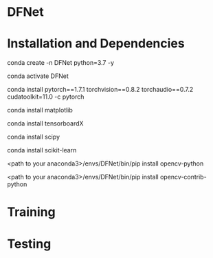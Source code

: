 # DFNet
# Installation and Dependencies
conda create -n DFNet python=3.7 -y

conda activate DFNet

conda install pytorch==1.7.1 torchvision==0.8.2 torchaudio==0.7.2 cudatoolkit=11.0 -c pytorch

conda install matplotlib

conda install tensorboardX

conda install scipy

conda install scikit-learn

\<path to your anaconda3\>/envs/DFNet/bin/pip install opencv-python

\<path to your anaconda3\>/envs/DFNet/bin/pip install opencv-contrib-python

# Training


# Testing
